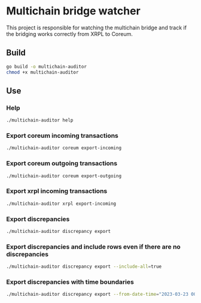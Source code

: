 # Multichain bridge watcher

This project is responsible for watching the multichain bridge and track if the bridging works
correctly from XRPL to Coreum.

## Build

```bash
go build -o multichain-auditor
chmod +x multichain-auditor
```

## Use

### Help

```bash
./multichain-auditor help
```

### Export coreum incoming transactions

```bash
./multichain-auditor coreum export-incoming
```

### Export coreum outgoing transactions

```bash
./multichain-auditor coreum export-outgoing 
```

### Export xrpl incoming transactions

```bash
./multichain-auditor xrpl export-incoming
```

### Export discrepancies

```bash
./multichain-auditor discrepancy export
```

### Export discrepancies and include rows even if there are no discrepancies

```bash
./multichain-auditor discrepancy export --include-all=true
```

### Export discrepancies with time boundaries

```bash
./multichain-auditor discrepancy export --from-date-time="2023-03-23 00:00:00" --to-date-time="2023-01-01 00:00:00"
```
